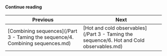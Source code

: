 


#### Continue reading

| Previous | Next |
| --- | --- |
| [Combining sequences](/Part 3 - Taming the sequence/4. Combining sequences.md) | [Hot and cold observables](/Part 3 - Taming the sequence/6. Hot and Cold observables.md) |

